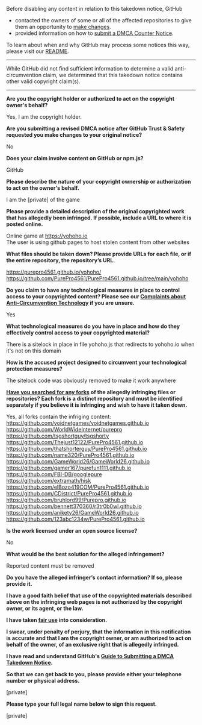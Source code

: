 Before disabling any content in relation to this takedown notice, GitHub
- contacted the owners of some or all of the affected repositories to give them an opportunity to [make changes](https://docs.github.com/en/github/site-policy/dmca-takedown-policy#a-how-does-this-actually-work).
- provided information on how to [submit a DMCA Counter Notice](https://docs.github.com/en/articles/guide-to-submitting-a-dmca-counter-notice).

To learn about when and why GitHub may process some notices this way, please visit our [README](https://github.com/github/dmca/blob/master/README.md#anatomy-of-a-takedown-notice).

---


While GitHub did not find sufficient information to determine a valid anti-circumvention claim, we determined that this takedown notice contains other valid copyright claim(s).

---

**Are you the copyright holder or authorized to act on the copyright owner's behalf?**

Yes, I am the copyright holder.

**Are you submitting a revised DMCA notice after GitHub Trust & Safety requested you make changes to your original notice?**

No

**Does your claim involve content on GitHub or npm.js?**

GitHub

**Please describe the nature of your copyright ownership or authorization to act on the owner's behalf.**

I am the [private] of the game

**Please provide a detailed description of the original copyrighted work that has allegedly been infringed. If possible, include a URL to where it is posted online.**

Online game at https://yohoho.io  
The user is using github pages to host stolen content from other websites

**What files should be taken down? Please provide URLs for each file, or if the entire repository, the repository’s URL.**

https://purepro4561.github.io/yohoho/  
https://github.com/PurePro4561/PurePro4561.github.io/tree/main/yohoho

**Do you claim to have any technological measures in place to control access to your copyrighted content? Please see our <a href="https://docs.github.com/articles/guide-to-submitting-a-dmca-takedown-notice#complaints-about-anti-circumvention-technology">Complaints about Anti-Circumvention Technology</a> if you are unsure.**

Yes

**What technological measures do you have in place and how do they effectively control access to your copyrighted material?**

There is a sitelock in place in file yohoho.js that redirects to yohoho.io when it's not on this domain

**How is the accused project designed to circumvent your technological protection measures?**

The sitelock code was obviously removed to make it work anywhere

**<a href="https://docs.github.com/articles/dmca-takedown-policy#b-what-about-forks-or-whats-a-fork">Have you searched for any forks</a> of the allegedly infringing files or repositories? Each fork is a distinct repository and must be identified separately if you believe it is infringing and wish to have it taken down.**
 
Yes, all forks contain the infriging content:  
https://github.com/voidnetgames/voidnetgames.github.io  
https://github.com/WorldWideInternet/purepro    
https://github.com/tsgshortguy/tsgshorty  
https://github.com/Thejust12122/PurePro4561.github.io  
https://github.com/thatshorterguy/PurePro4561.github.io  
https://github.com/name320/PurePro4561.github.io  
https://github.com/GameWorld26/GameWorld26.github.io  
https://github.com/gamer167/purefun1111.github.io  
https://github.com/FBI-DB/googlepure  
https://github.com/extramath/hisk  
https://github.com/elBozo419COM/PurePro4561.github.io  
https://github.com/CDistrict/PurePro4561.github.io  
https://github.com/bruhlord99/Purepro.github.io  
https://github.com/bennett370360/r3tr0b0wl.github.io  
https://github.com/anikety26/GameWorld26.github.io  
https://github.com/123abc1234w/PurePro4561.github.io

**Is the work licensed under an open source license?**

No

**What would be the best solution for the alleged infringement?**

Reported content must be removed

**Do you have the alleged infringer’s contact information? If so, please provide it.**

**I have a good faith belief that use of the copyrighted materials described above on the infringing web pages is not authorized by the copyright owner, or its agent, or the law.**

**I have taken <a href="https://www.lumendatabase.org/topics/22">fair use</a> into consideration.**

**I swear, under penalty of perjury, that the information in this notification is accurate and that I am the copyright owner, or am authorized to act on behalf of the owner, of an exclusive right that is allegedly infringed.**

**I have read and understand GitHub's <a href="https://docs.github.com/articles/guide-to-submitting-a-dmca-takedown-notice/">Guide to Submitting a DMCA Takedown Notice</a>.**

**So that we can get back to you, please provide either your telephone number or physical address.**

[private]

**Please type your full legal name below to sign this request.**

[private]
